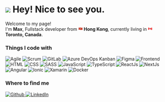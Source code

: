 <h1><img src="https://emojis.slackmojis.com/emojis/images/1531849430/4246/blob-sunglasses.gif?1531849430" width="30" />
    Hey! Nice to see you.</h1>


<p>Welcome to my page! </br> I'm <b>Max</b>, Fullstack developer from <img
        src="./asset/icons8-hong-kong-sar-china-48.png" width="13" /> <b>Hong Kong</b>, currently living in <img
        src="./asset/icons8-canada-48.png" width="13" /> <b>Toronto, Canada</b>. </p>
<h3>Things I code with</h3>
<p>
    <img alt="Agile" src="https://img.shields.io/badge/-Agile-FF6600?style=flat-square&logo=agile&logoColor=white">
    <img alt="Scrum" src="https://img.shields.io/badge/-Scrum-007ACC?style=flat-square&logo=scrum&logoColor=white">
    <img alt="GitLab" src="https://img.shields.io/badge/-GitLab-FCA121?style=flat-square&logo=gitlab&logoColor=white">
    <img alt="Azure DevOps Kanban"
        src="https://img.shields.io/badge/-Azure%20DevOps%20Kanban-0078D7?style=flat-square&logo=azuredevops&logoColor=white">
    <img alt="Figma" src="https://img.shields.io/badge/-Figma-F24E1E?style=flat-square&logo=figma&logoColor=white">
    <img alt="Frontend" src="https://img.shields.io/badge/-Frontend-2F8CF5?style=flat-square">
    <img alt="HTML" src="https://img.shields.io/badge/-HTML-E34F26?style=flat-square&logo=html5&logoColor=white">
    <img alt="CSS" src="https://img.shields.io/badge/-CSS-1572B6?style=flat-square&logo=css3&logoColor=white">
    <img alt="SASS" src="https://img.shields.io/badge/-SASS-CC6699?style=flat-square&logo=sass&logoColor=white">
    <img alt="JavaScript"
        src="https://img.shields.io/badge/-JavaScript-F7DF1E?style=flat-square&logo=javascript&logoColor=black">
    <img alt="TypeScript"
        src="https://img.shields.io/badge/-TypeScript-3178C6?style=flat-square&logo=typescript&logoColor=white">
    <img alt="ReactJs" src="https://img.shields.io/badge/-ReactJs-61DAFB?style=flat-square&logo=react&logoColor=white">
    <img alt="NextJs"
        src="https://img.shields.io/badge/-NextJs-000000?style=flat-square&logo=nextdotjs&logoColor=white">
    <img alt="Angular"
        src="https://img.shields.io/badge/-Angular-DD0031?style=flat-square&logo=angular&logoColor=white">
    <img alt="Ionic" src="https://img.shields.io/badge/-Ionic-3880FF?style=flat-square&logo=ionic&logoColor=white">
    <img alt="Xamarin" src="https://img.shields.io/badge/-Xamarin-3498DB?">
    <img alt="Docker" src="https://img.shields.io/badge/-Docker-46a2f1?style=flat-square&logo=docker&logoColor=white" />
</p>

<h3>Where to find me</h3>
<p>
    <a href=" https://github.com/maxchu0523" target="_blank">
        <img alt="Github"
            src="https://img.shields.io/badge/GitHub-%2312100E.svg?&style=for-the-badge&logo=Github&logoColor=white" />
        <a href="https://www.linkedin.com/in/max-yat-long-chu-06b944181/" target="_blank">
            <img alt="LinkedIn"
                src="https://img.shields.io/badge/linkedin-%230077B5.svg?&style=for-the-badge&logo=linkedin&logoColor=white" /></a>
</p>